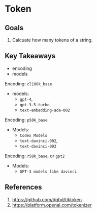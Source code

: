 # Token

## Goals
1. Calcuate how many tokens of a string. 

## Key Takeaways

* encoding
* models

Encoding:  `cl100k_base`
* models: 
    * `gpt-4`, 
    * `gpt-3.5-turbo`, 
    * `text-embedding-ada-002`

Encoding: `p50k_base`
* Models:
    * `Codex Models`
    * `text-davinci-002`,
    * `text-davinci-003`

Encoding: `r50k_base`, or `gpt2`
* Models:
    * `GPT-3 models like davinci`



## References

1. https://github.com/dqbd/tiktoken
2. https://platform.openai.com/tokenizer 


